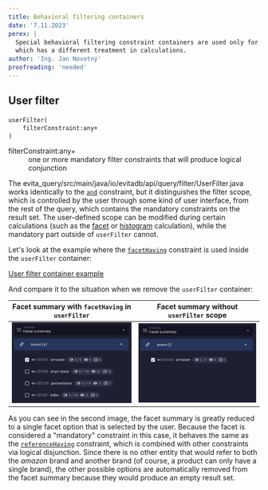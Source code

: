 ```yaml
---
title: Behavioral filtering containers
date: '7.11.2023'
perex: |
  Special behavioral filtering constraint containers are used only for the definition of a filter constraint scope, 
  which has a different treatment in calculations.
author: 'Ing. Jan Novotný'
proofreading: 'needed'
---
```


## User filter

```evitaql-syntax
userFilter(
    filterConstraint:any+
)
```

<dl> 
    <dt>filterConstraint:any+</dt>
    <dd>
        one or more mandatory filter constraints that will produce logical conjunction
    </dd>
</dl>

The <SourceClass>evita_query/src/main/java/io/evitadb/api/query/filter/UserFilter.java</SourceClass> works identically
to the [`and`](logical.md#and) constraint, but it distinguishes the filter scope, which is controlled by the user
through some kind of user interface, from the rest of the query, which contains the mandatory constraints on the result
set. The user-defined scope can be modified during certain calculations (such as the [facet](../requirements/facet.md)
or [histogram](../requirements/histogram.md) calculation), while the mandatory part outside of `userFilter` cannot.

Let's look at the example where the [`facetHaving`](references.md#facet-having) constraint is used inside
the `userFilter` container:

<SourceCodeTabs langSpecificTabOnly>

[User filter container example](/documentation/user/en/query/filtering/examples/behavioral/user-filter.evitaql)

</SourceCodeTabs>

And compare it to the situation when we remove the `userFilter` container:

| Facet summary with `facetHaving` in `userFilter`  | Facet summary without `userFilter` scope       | 
|---------------------------------------------------|------------------------------------------------|
| ![Before](assets/user-filter-before.png "Before") | ![After](assets/user-filter-after.png "After") |

As you can see in the second image, the facet summary is greatly reduced to a single facet option that is selected by
the user. Because the facet is considered a "mandatory" constraint in this case, it behaves the same as
the [`referenceHaving`](references.md#reference-having) constraint, which is combined with other constraints via logical
disjunction. Since there is no other entity that would refer to both the *amazon* brand and another brand (of course,
a product can only have a single brand), the other possible options are automatically removed from the facet summary
because they would produce an empty result set.